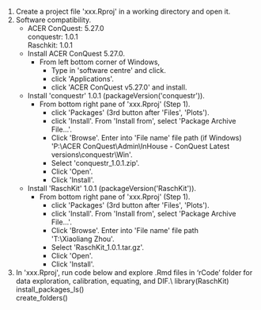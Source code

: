1.	Create a project file 'xxx.Rproj' in a working directory and open it.
2.	Software compatibility.
    - ACER ConQuest: 5.27.0\
      conquestr: 1.0.1\
      Raschkit: 1.0.1
    - Install ACER ConQuest 5.27.0.
        - From left bottom corner of Windows, 
            - Type in 'software centre' and click.
            - click 'Applications'.
            - click 'ACER ConQuest v5.27.0' and install.
    - Install 'conquestr' 1.0.1 (packageVersion('conquestr')).
        - From bottom right pane of 'xxx.Rproj' (Step 1).    
            - click 'Packages' (3rd button after 'Files', 'Plots').
            - click 'Install'. From 'Install from', select 'Package Archive File...'.
            - Click 'Browse'. Enter into 'File name' file path (if Windows)\
                'P:\ACER ConQuest\Admin\InHouse - ConQuest Latest versions\conquestr\Win'.
            - Select 'conquestr_1.0.1.zip'. 
            - Click 'Open'. 
            - Click 'Install'.
    - Install 'RaschKit' 1.0.1 (packageVersion('RaschKit')).
        - From bottom right pane of 'xxx.Rproj' (Step 1).    
            - click 'Packages' (3rd button after 'Files', 'Plots').
            - click 'Install'. From 'Install from', select 'Package Archive File...'.
            - Click 'Browse'. Enter into 'File name' file path\
                'T:\Xiaoliang Zhou'.
            - Select 'RaschKit_1.0.1.tar.gz'. 
            - Click 'Open'. 
            - Click 'Install'.
5.  In 'xxx.Rproj', run code below and explore .Rmd files in ‘rCode’ folder for 
    data exploration, calibration, equating, and DIF.\ 
    library(RaschKit)\
    install_packages_ls()\
    create_folders()